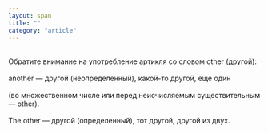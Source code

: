 ```yaml
---
layout: span
title: ""
category: "article"
---
```

<section class='rules'><span> <br>Обратите внимание на употребление артикля со словом other   (другой):<br><br>another — другой (неопределенный), какой-то другой, еще один <br><br>(во множественном числе или перед неисчисляемым существительным — other).<br><br>The other — другой (определенный), тот другой, другой из двух.<br></span></section>